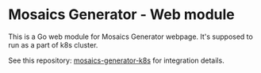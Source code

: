 # Mosaics Generator - Web module

This is a Go web module for Mosaics Generator webpage. It's supposed to run as a part of k8s cluster.

See this repository: [mosaics-generator-k8s](https://github.com/YotsuyaNight/mosaics-generator-k8s) for integration details.
